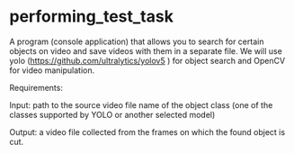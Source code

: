 # performing_test_task

A program (console application) that allows you to search for certain objects on video and save videos with them in a separate file. 
We will use yolo (https://github.com/ultralytics/yolov5 ) for object search and OpenCV for video manipulation.

Requirements:

Input:
path to the source video file
name of the object class (one of the classes supported by YOLO or another selected model)

Output:
a video file collected from the frames on which the found object is cut.
